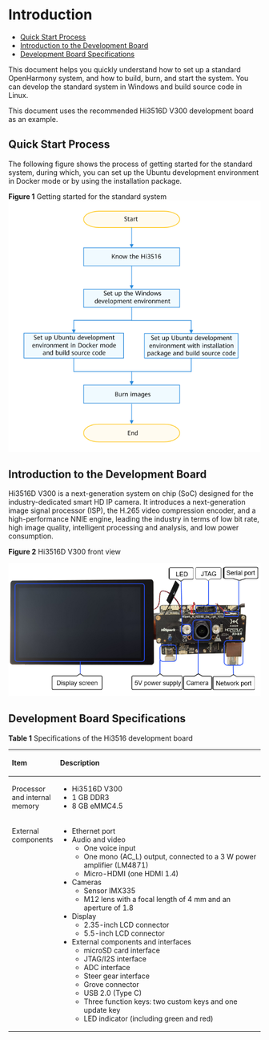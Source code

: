 # Introduction<a name="EN-US_TOPIC_0000001166764513"></a>

-   [Quick Start Process](#section7825218111517)
-   [Introduction to the Development Board](#en-us_topic_0000001053666242_section047719215429)
-   [Development Board Specifications](#en-us_topic_0000001053666242_section15192203316533)

This document helps you quickly understand how to set up a standard OpenHarmony system, and how to build, burn, and start the system. You can develop the standard system in Windows and build source code in Linux.

This document uses the recommended Hi3516D V300 development board as an example.

## Quick Start Process<a name="section7825218111517"></a>

The following figure shows the process of getting started for the standard system, during which, you can set up the Ubuntu development environment in Docker mode or by using the installation package.

**Figure  1**  Getting started for the standard system<a name="fig3374426164717"></a>  
![](figure/getting-started-for-the-standard-system.png "getting-started-for-the-standard-system")

## Introduction to the Development Board<a name="en-us_topic_0000001053666242_section047719215429"></a>

Hi3516D V300 is a next-generation system on chip \(SoC\) designed for the industry-dedicated smart HD IP camera. It introduces a next-generation image signal processor \(ISP\), the H.265 video compression encoder, and a high-performance NNIE engine, leading the industry in terms of low bit rate, high image quality, intelligent processing and analysis, and low power consumption.

**Figure  2**  Hi3516D V300 front view<a name="en-us_topic_0000001053666242_fig11402183715219"></a>  


![](figure/3516正面.png)

## Development Board Specifications<a name="en-us_topic_0000001053666242_section15192203316533"></a>

**Table  1**  Specifications of the Hi3516 development board

<a name="en-us_topic_0000001053666242_table31714894311"></a>
<table><thead align="left"><tr id="en-us_topic_0000001053666242_row10171198194310"><th class="cellrowborder" valign="top" width="14.77%" id="mcps1.2.3.1.1"><p id="en-us_topic_0000001053666242_a2b235e9ed55f4338886788f140e648a0"><a name="en-us_topic_0000001053666242_a2b235e9ed55f4338886788f140e648a0"></a><a name="en-us_topic_0000001053666242_a2b235e9ed55f4338886788f140e648a0"></a>Item</p>
</th>
<th class="cellrowborder" valign="top" width="85.22999999999999%" id="mcps1.2.3.1.2"><p id="en-us_topic_0000001053666242_p9702458104014"><a name="en-us_topic_0000001053666242_p9702458104014"></a><a name="en-us_topic_0000001053666242_p9702458104014"></a>Description</p>
</th>
</tr>
</thead>
<tbody><tr id="en-us_topic_0000001053666242_row0171168114311"><td class="cellrowborder" valign="top" width="14.77%" headers="mcps1.2.3.1.1 "><p id="en-us_topic_0000001053666242_p1698185431418"><a name="en-us_topic_0000001053666242_p1698185431418"></a><a name="en-us_topic_0000001053666242_p1698185431418"></a>Processor and internal memory</p>
</td>
<td class="cellrowborder" valign="top" width="85.22999999999999%" headers="mcps1.2.3.1.2 "><a name="en-us_topic_0000001053666242_ul1147113537186"></a><a name="en-us_topic_0000001053666242_ul1147113537186"></a><ul id="en-us_topic_0000001053666242_ul1147113537186"><li>Hi3516D V300</li><li>1 GB DDR3</li><li>8 GB eMMC4.5</li></ul>
</td>
</tr>
<tr id="en-us_topic_0000001053666242_row21721687435"><td class="cellrowborder" valign="top" width="14.77%" headers="mcps1.2.3.1.1 "><p id="en-us_topic_0000001053666242_p817216810435"><a name="en-us_topic_0000001053666242_p817216810435"></a><a name="en-us_topic_0000001053666242_p817216810435"></a>External components</p>
</td>
<td class="cellrowborder" valign="top" width="85.22999999999999%" headers="mcps1.2.3.1.2 "><a name="en-us_topic_0000001053666242_ul179543016208"></a><a name="en-us_topic_0000001053666242_ul179543016208"></a><ul id="en-us_topic_0000001053666242_ul179543016208"><li>Ethernet port</li><li>Audio and video<a name="en-us_topic_0000001053666242_ul5941311869"></a><a name="en-us_topic_0000001053666242_ul5941311869"></a><ul id="en-us_topic_0000001053666242_ul5941311869"><li>One voice input</li><li>One mono (AC_L) output, connected to a 3 W power amplifier (LM4871)</li><li>Micro-HDMI (one HDMI 1.4)</li></ul>
</li><li>Cameras<a name="en-us_topic_0000001053666242_ul924263620"></a><a name="en-us_topic_0000001053666242_ul924263620"></a><ul id="en-us_topic_0000001053666242_ul924263620"><li>Sensor IMX335</li><li>M12 lens with a focal length of 4 mm and an aperture of 1.8</li></ul>
</li><li>Display<a name="en-us_topic_0000001053666242_ul101471711667"></a><a name="en-us_topic_0000001053666242_ul101471711667"></a><ul id="en-us_topic_0000001053666242_ul101471711667"><li>2.35-inch LCD connector</li><li>5.5-inch LCD connector</li></ul>
</li><li>External components and interfaces<a name="en-us_topic_0000001053666242_ul089255556"></a><a name="en-us_topic_0000001053666242_ul089255556"></a><ul id="en-us_topic_0000001053666242_ul089255556"><li>microSD card interface</li><li>JTAG/I2S interface</li><li>ADC interface</li><li>Steer gear interface</li><li>Grove connector</li><li>USB 2.0 (Type C)</li><li>Three function keys: two custom keys and one update key</li><li>LED indicator (including green and red)</li></ul>
</li></ul>
</td>
</tr>
</tbody>
</table>


